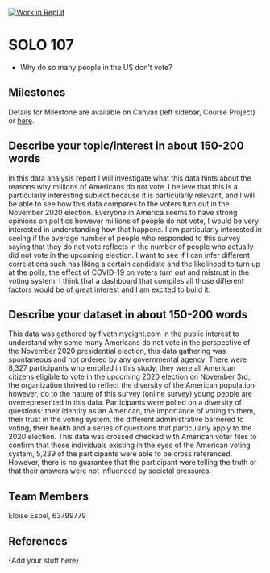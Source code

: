 [![Work in Repl.it](https://classroom.github.com/assets/work-in-replit-14baed9a392b3a25080506f3b7b6d57f295ec2978f6f33ec97e36a161684cbe9.svg)](https://classroom.github.com/online_ide?assignment_repo_id=315561&assignment_repo_type=GroupAssignmentRepo)
# SOLO 107 

- Why do so many people in the US don't vote?

## Milestones

Details for Milestone are available on Canvas (left sidebar, Course Project) or [here](https://firas.moosvi.com/courses/data301/project/milestone01.html).

## Describe your topic/interest in about 150-200 words

In this data analysis report I will investigate what this data hints about the reasons why millions of Americans do not vote. I believe that this is a particularly interesting subject because it is particularly relevant, and I will be able to see how this data compares to the voters turn out in the November 2020 election. Everyone in America seems to have strong opinions on politics however millions of people do not vote, I would be very interested in understanding how that happens. I am particularly interested in seeing if the average number of people who responded to this survey saying that they do not vote reflects in the number of people who actually did not vote in the upcoming election. I want to see if I can infer different correlations such has liking a certain candidate and the likelihood to turn up at the polls, the effect of COVID-19 on voters turn out and mistrust in the voting system. I think that a dashboard that compiles all those different factors would be of great interest and I am excited to build it. 

## Describe your dataset in about 150-200 words

This data was gathered by fivethirtyeight.com in the public interest to understand why some many Americans do not vote in the perspective of the November 2020 presidential election, this data gathering was spontaneous and not ordered by any governmental agency. There were 8,327 participants who enrolled in this study, they were all American citizens eligible to vote in the upcoming 2020 election on November 3rd, the organization thrived to reflect the diversity of the American population however, do to the nature of this survey (online survey) young people are overrepresented in this data. Participants were polled on a diversity of questions: their identity as an American, the importance of voting to them, their trust in the voting system, the different administrative barriered to voting, their health and a series of questions that particularly apply to the 2020 election. This data was crossed checked with American voter files to confirm that those individuals existing in the eyes of the American voting system, 5,239 of the participants were able to be cross referenced. However, there is no guarantee that the participant were telling the truth or that their answers were not influenced by societal pressures. 

## Team Members

Eloise Espel, 63799779

## References

{Add your stuff here}

